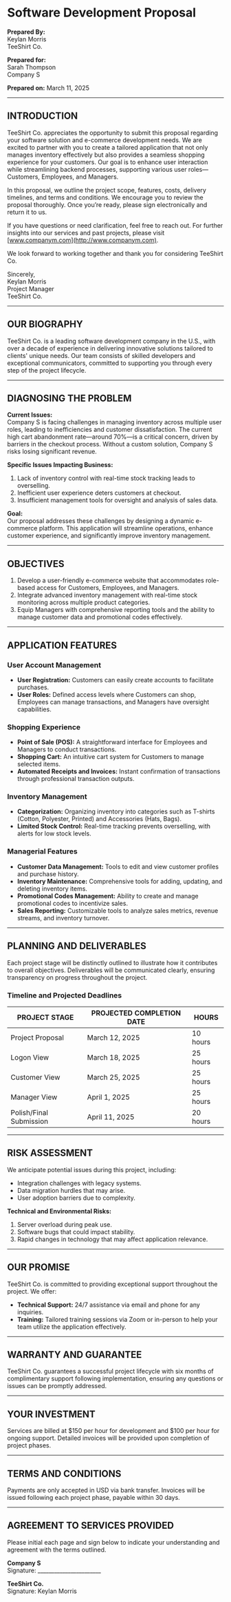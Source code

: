 # Software Development Proposal

**Prepared By:**  
Keylan Morris  
TeeShirt Co.

**Prepared for:**  
Sarah Thompson  
Company S

**Prepared on:** March 11, 2025  

---

## INTRODUCTION  
TeeShirt Co. appreciates the opportunity to submit this proposal regarding your software solution and e-commerce development needs. We are excited to partner with you to create a tailored application that not only manages inventory effectively but also provides a seamless shopping experience for your customers. Our goal is to enhance user interaction while streamlining backend processes, supporting various user roles—Customers, Employees, and Managers.

In this proposal, we outline the project scope, features, costs, delivery timelines, and terms and conditions. We encourage you to review the proposal thoroughly. Once you’re ready, please sign electronically and return it to us.

If you have questions or need clarification, feel free to reach out. For further insights into our services and past projects, please visit [www.companym.com](http://www.companym.com).

We look forward to working together and thank you for considering TeeShirt Co.  

Sincerely,  
Keylan Morris  
Project Manager  
TeeShirt Co.  

---

## OUR BIOGRAPHY  
TeeShirt Co. is a leading software development company in the U.S., with over a decade of experience in delivering innovative solutions tailored to clients' unique needs. Our team consists of skilled developers and exceptional communicators, committed to supporting you through every step of the project lifecycle.

---

## DIAGNOSING THE PROBLEM  
**Current Issues:**  
Company S is facing challenges in managing inventory across multiple user roles, leading to inefficiencies and customer dissatisfaction. The current high cart abandonment rate—around 70%—is a critical concern, driven by barriers in the checkout process. Without a custom solution, Company S risks losing significant revenue.

**Specific Issues Impacting Business:**
1. Lack of inventory control with real-time stock tracking leads to overselling.
2. Inefficient user experience deters customers at checkout.
3. Insufficient management tools for oversight and analysis of sales data.

**Goal:**  
Our proposal addresses these challenges by designing a dynamic e-commerce platform. This application will streamline operations, enhance customer experience, and significantly improve inventory management.

---

## OBJECTIVES  
1. Develop a user-friendly e-commerce website that accommodates role-based access for Customers, Employees, and Managers.  
2. Integrate advanced inventory management with real-time stock monitoring across multiple product categories.  
3. Equip Managers with comprehensive reporting tools and the ability to manage customer data and promotional codes effectively.

---

## APPLICATION FEATURES  

### User Account Management  
- **User Registration:** Customers can easily create accounts to facilitate purchases.  
- **User Roles:** Defined access levels where Customers can shop, Employees can manage transactions, and Managers have oversight capabilities.

### Shopping Experience  
- **Point of Sale (POS):** A straightforward interface for Employees and Managers to conduct transactions.  
- **Shopping Cart:** An intuitive cart system for Customers to manage selected items.  
- **Automated Receipts and Invoices:** Instant confirmation of transactions through professional transaction outputs.

### Inventory Management  
- **Categorization:** Organizing inventory into categories such as T-shirts (Cotton, Polyester, Printed) and Accessories (Hats, Bags).  
- **Limited Stock Control:** Real-time tracking prevents overselling, with alerts for low stock levels.

### Managerial Features  
- **Customer Data Management:** Tools to edit and view customer profiles and purchase history.
- **Inventory Maintenance:** Comprehensive tools for adding, updating, and deleting inventory items.  
- **Promotional Codes Management:** Ability to create and manage promotional codes to incentivize sales.
- **Sales Reporting:** Customizable tools to analyze sales metrics, revenue streams, and inventory turnover.

---

## PLANNING AND DELIVERABLES  
Each project stage will be distinctly outlined to illustrate how it contributes to overall objectives. Deliverables will be communicated clearly, ensuring transparency on progress throughout the project.

### Timeline and Projected Deadlines  

| PROJECT STAGE                     | PROJECTED COMPLETION DATE | HOURS    |
|-----------------------------------|---------------------------|----------|
| Project Proposal                  | March 12, 2025           | 10 hours |
| Logon View                    | March 18, 2025           | 25 hours |
| Customer View                  | March 25, 2025           | 25 hours |
| Manager View             | April 1, 2025            | 25 hours |
| Polish/Final Submission           | April 11, 2025             | 20 hours |

---

## RISK ASSESSMENT  
We anticipate potential issues during this project, including:

- Integration challenges with legacy systems.
- Data migration hurdles that may arise.
- User adoption barriers due to complexity.

**Technical and Environmental Risks:**
1. Server overload during peak use.
2. Software bugs that could impact stability.
3. Rapid changes in technology that may affect application relevance.

---

## OUR PROMISE  
TeeShirt Co. is committed to providing exceptional support throughout the project. We offer:
- **Technical Support:** 24/7 assistance via email and phone for any inquiries.
- **Training:** Tailored training sessions via Zoom or in-person to help your team utilize the application effectively.

---

## WARRANTY AND GUARANTEE  
TeeShirt Co. guarantees a successful project lifecycle with six months of complimentary support following implementation, ensuring any questions or issues can be promptly addressed.

---

## YOUR INVESTMENT  
Services are billed at $150 per hour for development and $100 per hour for ongoing support. Detailed invoices will be provided upon completion of project phases.

---

## TERMS AND CONDITIONS  
Payments are only accepted in USD via bank transfer. Invoices will be issued following each project phase, payable within 30 days.

---

## AGREEMENT TO SERVICES PROVIDED  
Please initial each page and sign below to indicate your understanding and agreement with the terms outlined.

**Company S**  
Signature: _______________________  

**TeeShirt Co.**  
Signature: Keylan Morris  

